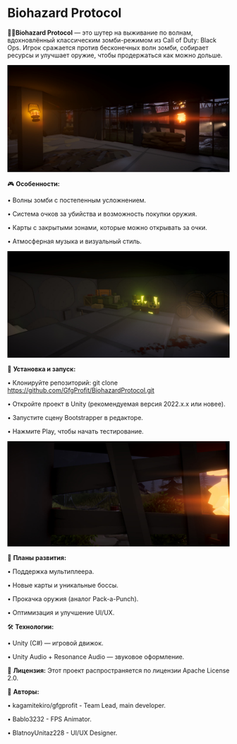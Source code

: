# Biohazard Protocol

🧟‍♂️**Biohazard Protocol** — это шутер на выживание по волнам, вдохновлённый классическим зомби-режимом из Call of Duty: Black Ops. Игрок сражается против бесконечных волн зомби, собирает ресурсы и улучшает оружие, чтобы продержаться как можно дольше.

<img src="./Repo/Images/1.png"/>

🎮 **Особенности:**

• Волны зомби с постепенным усложнением.

• Система очков за убийства и возможность покупки оружия.

• Карты с закрытыми зонами, которые можно открывать за очки.

• Атмосферная музыка и визуальный стиль.

<img src="./Repo/Images/2.png"/>

🚀 **Установка и запуск:**

• Клонируйте репозиторий: git clone https://github.com/GfgProfit/BiohazardProtocol.git

• Откройте проект в Unity (рекомендуемая версия 2022.x.x или новее).

• Запустите сцену Bootstrapper в редакторе.

• Нажмите Play, чтобы начать тестирование.

<img src="./Repo/Images/3.png"/>

📝 **Планы развития:**

• Поддержка мультиплеера.

• Новые карты и уникальные боссы.

• Прокачка оружия (аналог Pack-a-Punch).

• Оптимизация и улучшение UI/UX.

🛠 **Технологии:**

• Unity (C#) — игровой движок.

• Unity Audio + Resonance Audio — звуковое оформление.

📜 **Лицензия:** Этот проект распространяется по лицензии Apache License 2.0.

🙌 **Авторы:**

• kagamitekiro/gfgprofit - Team Lead, main developer.

• Bablo3232 - FPS Animator.

• BlatnoyUnitaz228 - UI/UX Designer.
